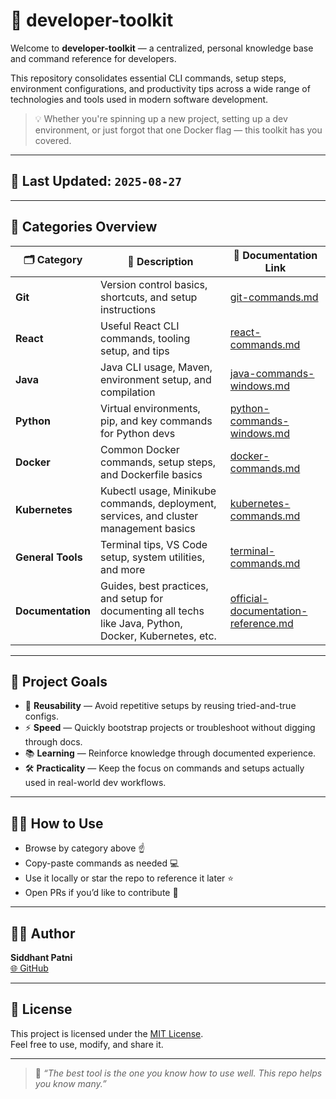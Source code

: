 # 🚀 developer-toolkit

Welcome to **developer-toolkit** — a centralized, personal knowledge base and command reference for developers.

This repository consolidates essential CLI commands, setup steps, environment configurations, and productivity tips across a wide range of technologies and tools used in modern software development.

> 💡 Whether you're spinning up a new project, setting up a dev environment, or just forgot that one Docker flag — this toolkit has you covered.

---

## 📅 Last Updated: `2025-08-27`

---

## 📁 Categories Overview

| 🗂️ Category      | 📄 Description                                                                                          | 🔗 Documentation Link                                                                      |
| ----------------- | ------------------------------------------------------------------------------------------------------- | ------------------------------------------------------------------------------------------ |
| **Git**           | Version control basics, shortcuts, and setup instructions                                               | [git-commands.md](./Git/git-commands.md)                                                   |
| **React**         | Useful React CLI commands, tooling setup, and tips                                                      | [react-commands.md](./React/react-commands.md)                                             |
| **Java**          | Java CLI usage, Maven, environment setup, and compilation                                               | [java-commands-windows.md](./Java/java-commands-windows.md)                                |
| **Python**        | Virtual environments, pip, and key commands for Python devs                                             | [python-commands-windows.md](./Python/python-commands-windows.md)                          |
| **Docker**        | Common Docker commands, setup steps, and Dockerfile basics                                              | [docker-commands.md](./DOCKER/docker-commands.md)                                          |
| **Kubernetes**    | Kubectl usage, Minikube commands, deployment, services, and cluster management basics                   | [kubernetes-commands.md](./Kubernetes/kubernetes-commands.md)                              |
| **General Tools** | Terminal tips, VS Code setup, system utilities, and more                                                | [terminal-commands.md](./General%20Tools/terminal-commands.md)                             |
| **Documentation** | Guides, best practices, and setup for documenting all techs like Java, Python, Docker, Kubernetes, etc. | [official-documentation-reference.md](./Documentation/official-documentation-reference.md) |

---

## 🎯 Project Goals

- 🔁 **Reusability** — Avoid repetitive setups by reusing tried-and-true configs.
- ⚡ **Speed** — Quickly bootstrap projects or troubleshoot without digging through docs.
- 📚 **Learning** — Reinforce knowledge through documented experience.
- 🛠️ **Practicality** — Keep the focus on commands and setups actually used in real-world dev workflows.

---

## 🙋‍♂️ How to Use

- Browse by category above ☝️
- Copy-paste commands as needed 💻
- Use it locally or star the repo to reference it later ⭐
- Open PRs if you’d like to contribute 🔧

---

## 🧑‍💻 Author

**Siddhant Patni**  
[🌐 GitHub](https://github.com/siddhantpatni0407)

---

## 📜 License

This project is licensed under the [MIT License](./LICENSE).  
Feel free to use, modify, and share it.

---

> 🧠 _“The best tool is the one you know how to use well. This repo helps you know many.”_
